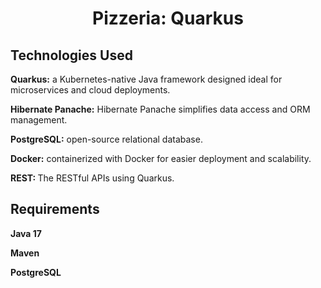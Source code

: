 <h1 align="center" id="title">Pizzeria: Quarkus</h1>

<h2>Technologies Used</h2>
<p id="description"><b>Quarkus:</b> a Kubernetes-native Java framework designed ideal for microservices and cloud deployments.</p>
<p id="description"><b>Hibernate Panache:</b> Hibernate Panache simplifies data access and ORM management.</p>
<p id="description"><b>PostgreSQL:</b> open-source relational database.</p>
<p id="description"><b>Docker:</b> containerized with Docker for easier deployment and scalability.</p>
<p id="description"><b>REST: </b> The RESTful APIs using Quarkus.</p>

<h2>Requirements</h2>
<p id="description"><b>Java 17</b></p>
<p id="description"><b>Maven</b></p>
<p id="description"><b>PostgreSQL</b></p>
